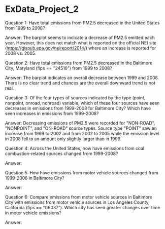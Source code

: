 # ExData_Project_2

Question 1: 
Have total emissions from PM2.5 decreased in the United States from 1999 to 2008? 

Answer:
The barplot seems to indicate a decrease of PM2.5 emitted each year.
However, this does not match what is reported on the official NEI site (https://gispub.epa.gov/neireport/2014/) where an increase is reported for 2008 vs. 2005.


Question 2:
Have total emissions from PM2.5 decreased in the Baltimore City, Maryland (fips == "24510") from 1999 to 2008? 

Answer:
The barplot indicates an overall decrease between 1999 and 2008. There is no clear trend and chances are the overall downward trend is not real.


Question 3:
Of the four types of sources indicated by the type (point, nonpoint, onroad, nonroad) variable, which of these four sources have seen decreases in emissions from 1999-2008 for Baltimore City? Which have seen increases in emissions from 1999-2008? 

Answer:
Decreasing emissions of PM2.5 were recorded for "NON-ROAD", "NONPOINT", and "ON-ROAD" source types. Source type "POINT" saw an increase from 1999 to 2002 and from 2002 to 2005 while the emission level in 2008 fell to an amount only slightly larger than in 1999. 

Question 4:
Across the United States, how have emissions from coal combustion-related sources changed from 1999-2008?

Answer:


Question 5:
How have emissions from motor vehicle sources changed from 1999-2008 in Baltimore City?

Answer:


Question 6:
Compare emissions from motor vehicle sources in Baltimore City with emissions from motor vehicle sources in Los Angeles County, California (fips == "06037"). Which city has seen greater changes over time in motor vehicle emissions?

Answer:
